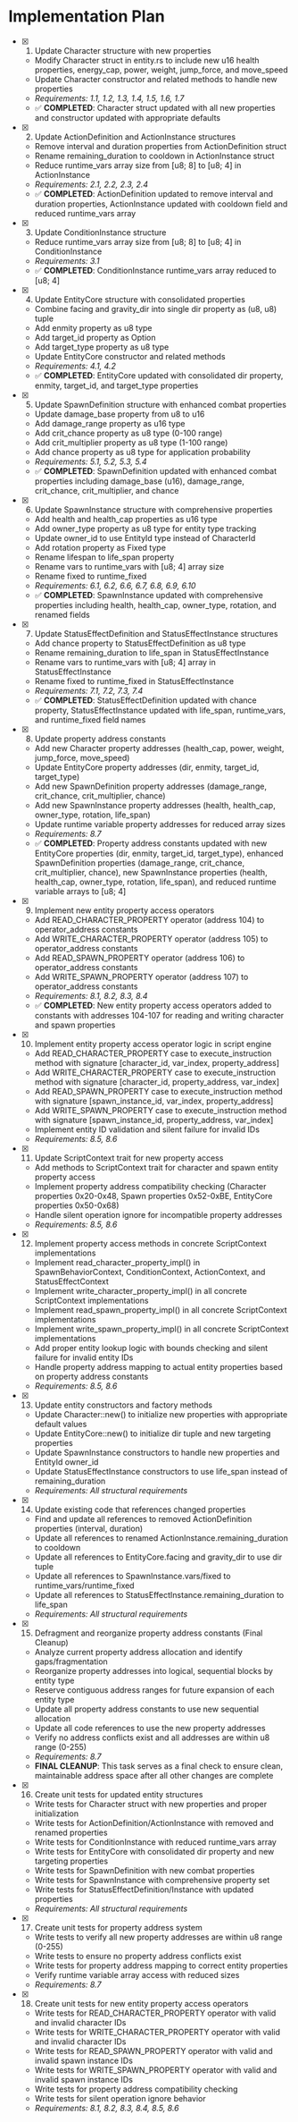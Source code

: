 # Implementation Plan

- [x] 1. Update Character structure with new properties

  - Modify Character struct in entity.rs to include new u16 health properties, energy_cap, power, weight, jump_force, and move_speed
  - Update Character constructor and related methods to handle new properties
  - _Requirements: 1.1, 1.2, 1.3, 1.4, 1.5, 1.6, 1.7_
  - ✅ **COMPLETED**: Character struct updated with all new properties and constructor updated with appropriate defaults

- [x] 2. Update ActionDefinition and ActionInstance structures

  - Remove interval and duration properties from ActionDefinition struct
  - Rename remaining_duration to cooldown in ActionInstance struct
  - Reduce runtime_vars array size from [u8; 8] to [u8; 4] in ActionInstance
  - _Requirements: 2.1, 2.2, 2.3, 2.4_
  - ✅ **COMPLETED**: ActionDefinition updated to remove interval and duration properties, ActionInstance updated with cooldown field and reduced runtime_vars array

- [x] 3. Update ConditionInstance structure

  - Reduce runtime_vars array size from [u8; 8] to [u8; 4] in ConditionInstance
  - _Requirements: 3.1_
  - ✅ **COMPLETED**: ConditionInstance runtime_vars array reduced to [u8; 4]

- [x] 4. Update EntityCore structure with consolidated properties

  - Combine facing and gravity_dir into single dir property as (u8, u8) tuple
  - Add enmity property as u8 type
  - Add target_id property as Option<EntityId>
  - Add target_type property as u8 type
  - Update EntityCore constructor and related methods
  - _Requirements: 4.1, 4.2_
  - ✅ **COMPLETED**: EntityCore updated with consolidated dir property, enmity, target_id, and target_type properties

- [x] 5. Update SpawnDefinition structure with enhanced combat properties

  - Update damage_base property from u8 to u16
  - Add damage_range property as u16 type
  - Add crit_chance property as u8 type (0-100 range)
  - Add crit_multiplier property as u8 type (1-100 range)
  - Add chance property as u8 type for application probability
  - _Requirements: 5.1, 5.2, 5.3, 5.4_
  - ✅ **COMPLETED**: SpawnDefinition updated with enhanced combat properties including damage_base (u16), damage_range, crit_chance, crit_multiplier, and chance

- [x] 6. Update SpawnInstance structure with comprehensive properties

  - Add health and health_cap properties as u16 type
  - Add owner_type property as u8 type for entity type tracking
  - Update owner_id to use EntityId type instead of CharacterId
  - Add rotation property as Fixed type
  - Rename lifespan to life_span property
  - Rename vars to runtime_vars with [u8; 4] array size
  - Rename fixed to runtime_fixed
  - _Requirements: 6.1, 6.2, 6.6, 6.7, 6.8, 6.9, 6.10_
  - ✅ **COMPLETED**: SpawnInstance updated with comprehensive properties including health, health_cap, owner_type, rotation, and renamed fields

- [x] 7. Update StatusEffectDefinition and StatusEffectInstance structures

  - Add chance property to StatusEffectDefinition as u8 type
  - Rename remaining_duration to life_span in StatusEffectInstance
  - Rename vars to runtime_vars with [u8; 4] array in StatusEffectInstance
  - Rename fixed to runtime_fixed in StatusEffectInstance
  - _Requirements: 7.1, 7.2, 7.3, 7.4_
  - ✅ **COMPLETED**: StatusEffectDefinition updated with chance property, StatusEffectInstance updated with life_span, runtime_vars, and runtime_fixed field names

- [x] 8. Update property address constants

  - Add new Character property addresses (health_cap, power, weight, jump_force, move_speed)
  - Update EntityCore property addresses (dir, enmity, target_id, target_type)
  - Add new SpawnDefinition property addresses (damage_range, crit_chance, crit_multiplier, chance)
  - Add new SpawnInstance property addresses (health, health_cap, owner_type, rotation, life_span)
  - Update runtime variable property addresses for reduced array sizes
  - _Requirements: 8.7_
  - ✅ **COMPLETED**: Property address constants updated with new EntityCore properties (dir, enmity, target_id, target_type), enhanced SpawnDefinition properties (damage_range, crit_chance, crit_multiplier, chance), new SpawnInstance properties (health, health_cap, owner_type, rotation, life_span), and reduced runtime variable arrays to [u8; 4]

- [x] 9. Implement new entity property access operators

  - Add READ_CHARACTER_PROPERTY operator (address 104) to operator_address constants
  - Add WRITE_CHARACTER_PROPERTY operator (address 105) to operator_address constants
  - Add READ_SPAWN_PROPERTY operator (address 106) to operator_address constants
  - Add WRITE_SPAWN_PROPERTY operator (address 107) to operator_address constants
  - _Requirements: 8.1, 8.2, 8.3, 8.4_
  - ✅ **COMPLETED**: New entity property access operators added to constants with addresses 104-107 for reading and writing character and spawn properties

- [x] 10. Implement entity property access operator logic in script engine

  - Add READ_CHARACTER_PROPERTY case to execute_instruction method with signature [character_id, var_index, property_address]
  - Add WRITE_CHARACTER_PROPERTY case to execute_instruction method with signature [character_id, property_address, var_index]
  - Add READ_SPAWN_PROPERTY case to execute_instruction method with signature [spawn_instance_id, var_index, property_address]
  - Add WRITE_SPAWN_PROPERTY case to execute_instruction method with signature [spawn_instance_id, property_address, var_index]
  - Implement entity ID validation and silent failure for invalid IDs
  - _Requirements: 8.5, 8.6_

- [x] 11. Update ScriptContext trait for new property access

  - Add methods to ScriptContext trait for character and spawn entity property access
  - Implement property address compatibility checking (Character properties 0x20-0x48, Spawn properties 0x52-0xBE, EntityCore properties 0x50-0x68)
  - Handle silent operation ignore for incompatible property addresses
  - _Requirements: 8.5, 8.6_

- [x] 12. Implement property access methods in concrete ScriptContext implementations

  - Implement read_character_property_impl() in SpawnBehaviorContext, ConditionContext, ActionContext, and StatusEffectContext
  - Implement write_character_property_impl() in all concrete ScriptContext implementations
  - Implement read_spawn_property_impl() in all concrete ScriptContext implementations
  - Implement write_spawn_property_impl() in all concrete ScriptContext implementations
  - Add proper entity lookup logic with bounds checking and silent failure for invalid entity IDs
  - Handle property address mapping to actual entity properties based on property address constants
  - _Requirements: 8.5, 8.6_

- [x] 13. Update entity constructors and factory methods

  - Update Character::new() to initialize new properties with appropriate default values
  - Update EntityCore::new() to initialize dir tuple and new targeting properties
  - Update SpawnInstance constructors to handle new properties and EntityId owner_id
  - Update StatusEffectInstance constructors to use life_span instead of remaining_duration
  - _Requirements: All structural requirements_

- [x] 14. Update existing code that references changed properties

  - Find and update all references to removed ActionDefinition properties (interval, duration)
  - Update all references to renamed ActionInstance.remaining_duration to cooldown
  - Update all references to EntityCore.facing and gravity_dir to use dir tuple
  - Update all references to SpawnInstance.vars/fixed to runtime_vars/runtime_fixed
  - Update all references to StatusEffectInstance.remaining_duration to life_span
  - _Requirements: All structural requirements_

- [x] 15. Defragment and reorganize property address constants (Final Cleanup)

  - Analyze current property address allocation and identify gaps/fragmentation
  - Reorganize property addresses into logical, sequential blocks by entity type
  - Reserve contiguous address ranges for future expansion of each entity type
  - Update all property address constants to use new sequential allocation
  - Update all code references to use the new property addresses
  - Verify no address conflicts exist and all addresses are within u8 range (0-255)
  - _Requirements: 8.7_
  - **FINAL CLEANUP**: This task serves as a final check to ensure clean, maintainable address space after all other changes are complete

- [x] 16. Create unit tests for updated entity structures

  - Write tests for Character struct with new properties and proper initialization
  - Write tests for ActionDefinition/ActionInstance with removed and renamed properties
  - Write tests for ConditionInstance with reduced runtime_vars array
  - Write tests for EntityCore with consolidated dir property and new targeting properties
  - Write tests for SpawnDefinition with new combat properties
  - Write tests for SpawnInstance with comprehensive property set
  - Write tests for StatusEffectDefinition/Instance with updated properties
  - _Requirements: All structural requirements_

- [x] 17. Create unit tests for property address system

  - Write tests to verify all new property addresses are within u8 range (0-255)
  - Write tests to ensure no property address conflicts exist
  - Write tests for property address mapping to correct entity properties
  - Verify runtime variable array access with reduced sizes
  - _Requirements: 8.7_

- [x] 18. Create unit tests for new entity property access operators

  - Write tests for READ_CHARACTER_PROPERTY operator with valid and invalid character IDs
  - Write tests for WRITE_CHARACTER_PROPERTY operator with valid and invalid character IDs
  - Write tests for READ_SPAWN_PROPERTY operator with valid and invalid spawn instance IDs
  - Write tests for WRITE_SPAWN_PROPERTY operator with valid and invalid spawn instance IDs
  - Write tests for property address compatibility checking
  - Write tests for silent operation ignore behavior
  - _Requirements: 8.1, 8.2, 8.3, 8.4, 8.5, 8.6_
